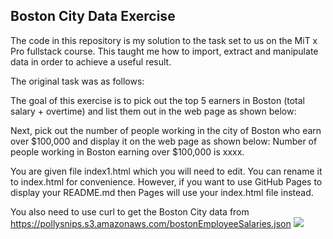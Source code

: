 ## Boston City Data Exercise

The code in this repository is my solution to the task set to us on the MiT x Pro fullstack course. This taught me how to import, extract and manipulate data in order to achieve a useful result.

The original task was as follows:

The goal of this exercise is to pick out the top 5 earners in Boston (total salary + overtime) and list them out in the web page as shown below:


Next, pick out the number of people working in the city of Boston who earn over $100,000 and display it on the web page as shown below: 
Number of people working in Boston earning over $100,000 is xxxx.

You are given file index1.html which you will need to edit. You can rename it to index.html for convenience. However, if you want to use GitHub Pages to display your README.md then Pages will use your index.html file instead.

You also need to use curl to get the Boston City data from https://pollysnips.s3.amazonaws.com/bostonEmployeeSalaries.json
<img src='boston.png'>
